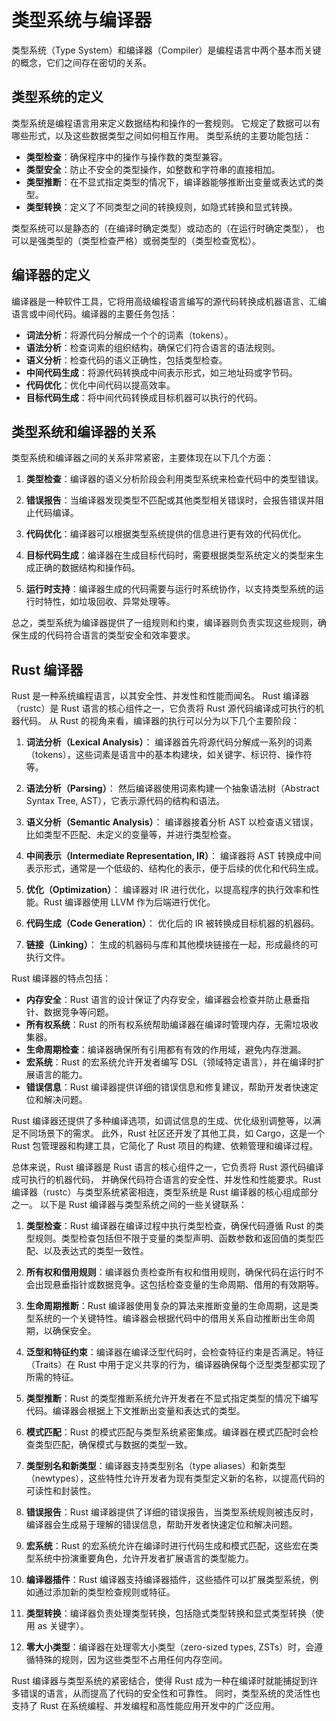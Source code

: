 # 类型系统与编译器

类型系统（Type System）和编译器（Compiler）是编程语言中两个基本而关键的概念，它们之间存在密切的关系。

## 类型系统的定义

类型系统是编程语言用来定义数据结构和操作的一套规则。
它规定了数据可以有哪些形式，以及这些数据类型之间如何相互作用。
类型系统的主要功能包括：

- **类型检查**：确保程序中的操作与操作数的类型兼容。
- **类型安全**：防止不安全的类型操作，如整数和字符串的直接相加。
- **类型推断**：在不显式指定类型的情况下，编译器能够推断出变量或表达式的类型。
- **类型转换**：定义了不同类型之间的转换规则，如隐式转换和显式转换。

类型系统可以是静态的（在编译时确定类型）或动态的（在运行时确定类型），
也可以是强类型的（类型检查严格）或弱类型的（类型检查宽松）。

## 编译器的定义

编译器是一种软件工具，它将用高级编程语言编写的源代码转换成机器语言、汇编语言或中间代码。编译器的主要任务包括：

- **词法分析**：将源代码分解成一个个的词素（tokens）。
- **语法分析**：检查词素的组织结构，确保它们符合语言的语法规则。
- **语义分析**：检查代码的语义正确性，包括类型检查。
- **中间代码生成**：将源代码转换成中间表示形式，如三地址码或字节码。
- **代码优化**：优化中间代码以提高效率。
- **目标代码生成**：将中间代码转换成目标机器可以执行的代码。

## 类型系统和编译器的关系

类型系统和编译器之间的关系非常紧密，主要体现在以下几个方面：

1. **类型检查**：编译器的语义分析阶段会利用类型系统来检查代码中的类型错误。

2. **错误报告**：当编译器发现类型不匹配或其他类型相关错误时，会报告错误并阻止代码编译。

3. **代码优化**：编译器可以根据类型系统提供的信息进行更有效的代码优化。

4. **目标代码生成**：编译器在生成目标代码时，需要根据类型系统定义的类型来生成正确的数据结构和操作码。

5. **运行时支持**：编译器生成的代码需要与运行时系统协作，以支持类型系统的运行时特性，如垃圾回收、异常处理等。

总之，类型系统为编译器提供了一组规则和约束，编译器则负责实现这些规则，确保生成的代码符合语言的类型安全和效率要求。

## Rust 编译器

Rust 是一种系统编程语言，以其安全性、并发性和性能而闻名。
Rust 编译器（rustc）是 Rust 语言的核心组件之一，它负责将 Rust 源代码编译成可执行的机器代码。
从 Rust 的视角来看，编译器的执行可以分为以下几个主要阶段：

1. **词法分析（Lexical Analysis）**：
   编译器首先将源代码分解成一系列的词素（tokens），这些词素是语言中的基本构建块，如关键字、标识符、操作符等。

2. **语法分析（Parsing）**：
   然后编译器使用词素构建一个抽象语法树（Abstract Syntax Tree, AST），它表示源代码的结构和语法。

3. **语义分析（Semantic Analysis）**：
   编译器接着分析 AST 以检查语义错误，比如类型不匹配、未定义的变量等，并进行类型检查。

4. **中间表示（Intermediate Representation, IR）**：
   编译器将 AST 转换成中间表示形式，通常是一个低级的、结构化的表示，便于后续的优化和代码生成。

5. **优化（Optimization）**：
   编译器对 IR 进行优化，以提高程序的执行效率和性能。Rust 编译器使用 LLVM 作为后端进行优化。

6. **代码生成（Code Generation）**：
   优化后的 IR 被转换成目标机器的机器码。

7. **链接（Linking）**：
   生成的机器码与库和其他模块链接在一起，形成最终的可执行文件。

Rust 编译器的特点包括：

- **内存安全**：Rust 语言的设计保证了内存安全，编译器会检查并防止悬垂指针、数据竞争等问题。
- **所有权系统**：Rust 的所有权系统帮助编译器在编译时管理内存，无需垃圾收集器。
- **生命周期检查**：编译器确保所有引用都有有效的作用域，避免内存泄漏。
- **宏系统**：Rust 的宏系统允许开发者编写 DSL（领域特定语言），并在编译时扩展语言的能力。
- **错误信息**：Rust 编译器提供详细的错误信息和修复建议，帮助开发者快速定位和解决问题。

Rust 编译器还提供了多种编译选项，如调试信息的生成、优化级别调整等，以满足不同场景下的需求。
此外，Rust 社区还开发了其他工具，如 Cargo，这是一个 Rust 包管理器和构建工具，它简化了 Rust 项目的构建、依赖管理和编译过程。

总体来说，Rust 编译器是 Rust 语言的核心组件之一，它负责将 Rust 源代码编译成可执行的机器代码，
并确保代码符合语言的安全性、并发性和性能要求。Rust 编译器（rustc）与类型系统紧密相连，类型系统是 Rust 编译器的核心组成部分之一。
以下是 Rust 编译器与类型系统之间的一些关键联系：

1. **类型检查**：Rust 编译器在编译过程中执行类型检查，确保代码遵循 Rust 的类型规则。类型检查包括但不限于变量的类型声明、函数参数和返回值的类型匹配、以及表达式的类型一致性。

2. **所有权和借用规则**：编译器负责检查所有权和借用规则，确保代码在运行时不会出现悬垂指针或数据竞争。这包括检查变量的生命周期、借用的有效期等。

3. **生命周期推断**：Rust 编译器使用复杂的算法来推断变量的生命周期，这是类型系统的一个关键特性。编译器会根据代码中的借用关系自动推断出生命周期，以确保安全。

4. **泛型和特征约束**：编译器在编译泛型代码时，会检查特征约束是否满足。特征（Traits）在 Rust 中用于定义共享的行为，编译器确保每个泛型类型都实现了所需的特征。

5. **类型推断**：Rust 的类型推断系统允许开发者在不显式指定类型的情况下编写代码。编译器会根据上下文推断出变量和表达式的类型。

6. **模式匹配**：Rust 的模式匹配与类型系统紧密集成。编译器在模式匹配时会检查类型匹配，确保模式与数据的类型一致。

7. **类型别名和新类型**：编译器支持类型别名（type aliases）和新类型（newtypes），这些特性允许开发者为现有类型定义新的名称，以提高代码的可读性和封装性。

8. **错误报告**：Rust 编译器提供了详细的错误报告，当类型系统规则被违反时，编译器会生成易于理解的错误信息，帮助开发者快速定位和解决问题。

9. **宏系统**：Rust 的宏系统允许在编译时进行代码生成和模式匹配，这些宏在类型系统中扮演重要角色，允许开发者扩展语言的类型能力。

10. **编译器插件**：Rust 编译器支持编译器插件，这些插件可以扩展类型系统，例如通过添加新的类型检查规则或特征。

11. **类型转换**：编译器负责处理类型转换，包括隐式类型转换和显式类型转换（使用 as 关键字）。

12. **零大小类型**：编译器在处理零大小类型（zero-sized types, ZSTs）时，会遵循特殊的规则，因为这些类型不占用任何内存空间。

Rust 编译器与类型系统的紧密结合，使得 Rust 成为一种在编译时就能捕捉到许多错误的语言，从而提高了代码的安全性和可靠性。
同时，类型系统的灵活性也支持了 Rust 在系统编程、并发编程和高性能应用开发中的广泛应用。
